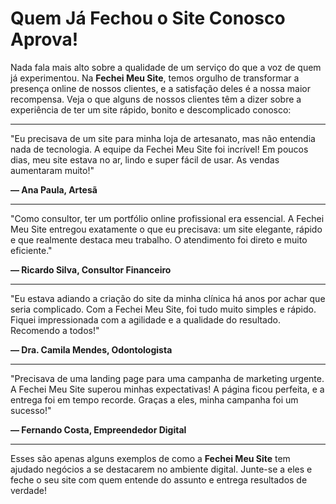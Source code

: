 # Quem Já Fechou o Site Conosco Aprova!

Nada fala mais alto sobre a qualidade de um serviço do que a voz de quem já experimentou. Na **Fechei Meu Site**, temos orgulho de transformar a presença online de nossos clientes, e a satisfação deles é a nossa maior recompensa. Veja o que alguns de nossos clientes têm a dizer sobre a experiência de ter um site rápido, bonito e descomplicado conosco:

---

"Eu precisava de um site para minha loja de artesanato, mas não entendia nada de tecnologia. A equipe da Fechei Meu Site foi incrível! Em poucos dias, meu site estava no ar, lindo e super fácil de usar. As vendas aumentaram muito!" 

**— Ana Paula, Artesã**

---

"Como consultor, ter um portfólio online profissional era essencial. A Fechei Meu Site entregou exatamente o que eu precisava: um site elegante, rápido e que realmente destaca meu trabalho. O atendimento foi direto e muito eficiente." 

**— Ricardo Silva, Consultor Financeiro**

---

"Eu estava adiando a criação do site da minha clínica há anos por achar que seria complicado. Com a Fechei Meu Site, foi tudo muito simples e rápido. Fiquei impressionada com a agilidade e a qualidade do resultado. Recomendo a todos!" 

**— Dra. Camila Mendes, Odontologista**

---

"Precisava de uma landing page para uma campanha de marketing urgente. A Fechei Meu Site superou minhas expectativas! A página ficou perfeita, e a entrega foi em tempo recorde. Graças a eles, minha campanha foi um sucesso!" 

**— Fernando Costa, Empreendedor Digital**

---

Esses são apenas alguns exemplos de como a **Fechei Meu Site** tem ajudado negócios a se destacarem no ambiente digital. Junte-se a eles e feche o seu site com quem entende do assunto e entrega resultados de verdade!

